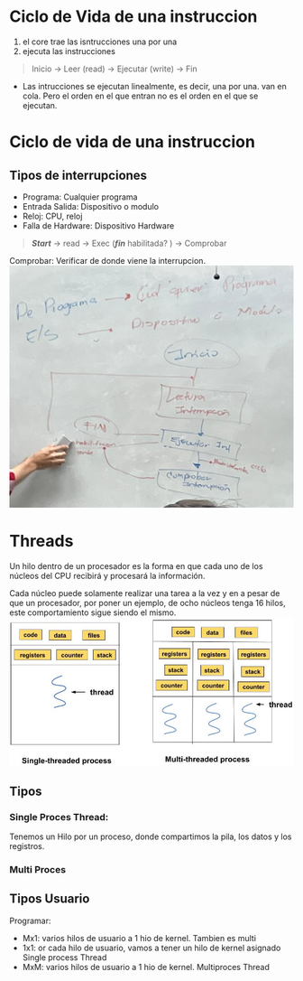 # Ciclo de Vida de una instruccion
1. el core trae las isntrucciones una por una
2. ejecuta las instrucciones

> Inicio -> Leer (read) -> Ejecutar (write) -> Fin
- Las intrucciones se ejecutan linealmente, es decir, una por una. van en cola. Pero el orden en el que entran no es el orden en el que se ejecutan.

# Ciclo de vida de una instruccion
## Tipos de interrupciones
- Programa: Cualquier programa
- Entrada Salida: Dispositivo o modulo
- Reloj: CPU, reloj
- Falla de Hardware: Dispositivo Hardware

> ***Start*** -> read -> Exec (***fin*** habilitada?  ) -> Comprobar  

Comprobar: Verificar de donde viene la interrupcion.
![Ciclo de vida](../Images/Ciclo%20de%20Vida%20Interrupcion.jpg)

# Threads
Un hilo dentro de un procesador es la forma en que cada uno de los núcleos del CPU recibirá y procesará la información. 

Cada núcleo puede solamente realizar una tarea a la vez y en a pesar de que un procesador, por poner un ejemplo, de ocho núcleos tenga 16 hilos, este comportamiento sigue siendo el mismo.
![Hilois](../Images/Hilos%20Diagrama.jpg)


## Tipos
### Single Proces Thread:
Tenemos un Hilo por un proceso, donde compartimos la pila, los datos y los registros.
### Multi Proces


## Tipos Usuario
Programar:

- Mx1: varios hilos de usuario a 1 hio de kernel. Tambien es multi 
- 1x1: or cada hilo de usuario, vamos a tener un hilo de kernel asignado Single process Thread
- MxM: varios hilos de usuario a 1 hio de kernel. Multiproces Thread



